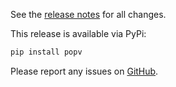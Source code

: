 See the [release notes](https://docs.popv.org/en/stable/changelog.html) for all changes.

This release is available via PyPi:

```bash
pip install popv
```

Please report any issues on [GitHub](https://github.com/yoseflab/popv).